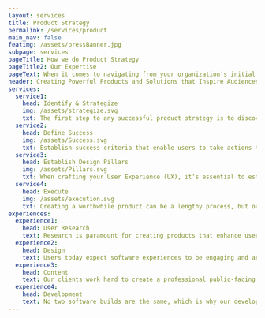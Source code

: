 ```yaml
---
layout: services
title: Product Strategy
permalink: /services/product
main_nav: false
featimg: /assets/pressBanner.jpg
subpage: services
pageTitle: How we do Product Strategy
pageTitle2: Our Expertise
pageText: When it comes to navigating from your organization’s initial concept to finalized product delivery, we’re experts. By creating products driven by user outcomes, instead of features, we can empower your users to take actions that meet and exceed your organizational goals.
header: Creating Powerful Products and Solutions that Inspire Audiences
services:
  service1:
    head: Identify & Strategize
    img: /assets/strategize.svg
    txt: The first step to any successful product strategy is to discover the root of your organization’s issue and identify solutions that scale past the projected life of the product. Our team can help you build a flexible roadmap that blend business goals with customer goals and allows your project to quickly pivot.
  service2:
    head: Define Success
    img: /assets/Success.svg
    txt: Establish success criteria that enable users to take actions that freely align with organizational objectives and choose the best medium for your organization’s project, from mobile first to native applications. Success criteria are critical to achieving the objectives of your project. We establish success criteria that measure the value your customer and business are going to receive, focuses on the product and its specific features, and assesses change in your customers' actions and behavior.
  service3:
    head: Establish Design Pillars
    img: /assets/Pillars.svg
    txt: When crafting your User Experience (UX), it’s essential to establish core elements of the product and build them to support the product’s fundamental objective. By creating intuitive interfaces absent of feature bloat, we can enable your target audience intuitively discover, use, and explore your products.
  service4:
    head: Execute
    img: /assets/execution.svg
    txt: Creating a worthwhile product can be a lengthy process, but our team can help you cross the resource consuming chasm between strategy and execution. By prioritizing the riskiest product assumptions to build, evaluate, and iterate quickly we can strengthen solutions to ultimately deliver the best version of the final product quickly and efficiently.
experiences:
  experience1:
    head: User Research
    text: Research is paramount for creating products that enhance users day-to-day tasks. Our team learns everything we can about the users by asking questions, identifying and proving or disproving our assumptions, finding commonalities across users, and recognizing their needs, goals, and mental models. Activities include - Ethnographic study, Stakeholder interviews/workshops, Sector and competitor analysis, Journey mapping, Usability testing, Heuristic analysis. 
  experience2:
    head: Design
    text: Users today expect software experiences to be engaging and accessible, which is why people are at the heart of our design. Whether we’re creating User Interfaces from scratch, or redesigning existing products, our team of UX designers are fluent in translating a client’s needs into an easy, intuitive user experience. 
  experience3:  
    head: Content
    text: Our clients work hard to create a professional public-facing image for their organization, so we work hard to emulate that experience in our products. Our content strategies guide users to take natural behaviors that align with our client’s end goals using established best practices, accessible plain language, and highly measured interaction.
  experience4: 
    head: Development
    text: No two software builds are the same, which is why our development processes are based on flexible microservices-based architecture. As true Agile evangelists, our developers are adaptable; quick to pivot, yet experienced enough to build secure, stable platforms that scale past the projected life of the product. We are proponents of open source and resist vendor lock-in.
---
```

